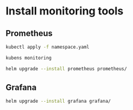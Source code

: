 # Install monitoring tools


## Prometheus

```sh
kubectl apply -f namespace.yaml
```

```sh
kubens monitoring
```

```sh
helm upgrade --install prometheus prometheus/
```

## Grafana

```sh
helm upgrade --install grafana grafana/
```